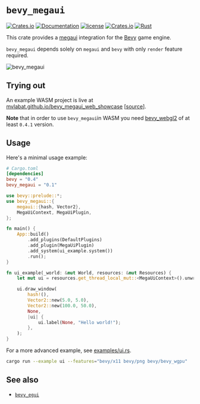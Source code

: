 # `bevy_megaui`

[![Crates.io](https://img.shields.io/crates/v/bevy_megaui.svg)](https://crates.io/crates/bevy_megaui)
[![Documentation](https://docs.rs/bevy_megaui/badge.svg)](https://docs.rs/bevy_megaui)
[![license](https://img.shields.io/badge/license-MIT-blue.svg)](https://github.com/bevyengine/bevy/blob/master/LICENSE)
[![Crates.io](https://img.shields.io/crates/d/bevy_megaui.svg)](https://crates.io/crates/bevy_megaui)
[![Rust](https://github.com/mvlabat/bevy_megaui/workflows/CI/badge.svg)](https://github.com/mvlabat/bevy_megaui/actions)

This crate provides a [megaui](https://crates.io/crates/megaui) integration for the [Bevy](https://github.com/bevyengine/bevy) game engine.

`bevy_megaui` depends solely on `megaui` and `bevy` with only `render` feature required.

![bevy_megaui](bevy_megaui.png)

## Trying out

An example WASM project is live at [mvlabat.github.io/bevy_megaui_web_showcase](https://mvlabat.github.io/bevy_megaui_web_showcase/index.html) [[source](https://github.com/mvlabat/bevy_megaui_web_showcase)].

**Note** that in order to use `bevy_megaui`in WASM you need [bevy_webgl2](https://github.com/mrk-its/bevy_webgl2) of at least `0.4.1` version.

## Usage

Here's a minimal usage example:
```toml
# Cargo.toml
[dependencies]
bevy = "0.4"
bevy_megaui = "0.1"
```

```rust
use bevy::prelude::*;
use bevy_megaui::{
    megaui::{hash, Vector2},
    MegaUiContext, MegaUiPlugin,
};

fn main() {
    App::build()
        .add_plugins(DefaultPlugins)
        .add_plugin(MegaUiPlugin)
        .add_system(ui_example.system())
        .run();
}

fn ui_example(_world: &mut World, resources: &mut Resources) {
    let mut ui = resources.get_thread_local_mut::<MegaUiContext>().unwrap();

    ui.draw_window(
        hash!(),
        Vector2::new(5.0, 5.0),
        Vector2::new(100.0, 50.0),
        None,
        |ui| {
            ui.label(None, "Hello world!");
        },
    );
}
```

For a more advanced example, see [examples/ui.rs](examples/ui.rs).

```bash
cargo run --example ui --features="bevy/x11 bevy/png bevy/bevy_wgpu"
```

## See also

- [`bevy_egui`](https://github.com/mvlabat/bevy_egui)
